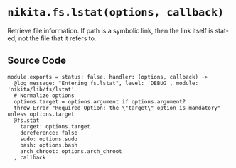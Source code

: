 
# `nikita.fs.lstat(options, callback)`

Retrieve file information. If path is a symbolic link, then the link itself is
stat-ed, not the file that it refers to.

## Source Code

    module.exports = status: false, handler: (options, callback) ->
      @log message: "Entering fs.lstat", level: 'DEBUG', module: 'nikita/lib/fs/lstat'
      # Normalize options
      options.target = options.argument if options.argument?
      throw Error "Required Option: the \"target\" option is mandatory" unless options.target
      @fs.stat
        target: options.target
        dereference: false
        sudo: options.sudo
        bash: options.bash
        arch_chroot: options.arch_chroot
      , callback
